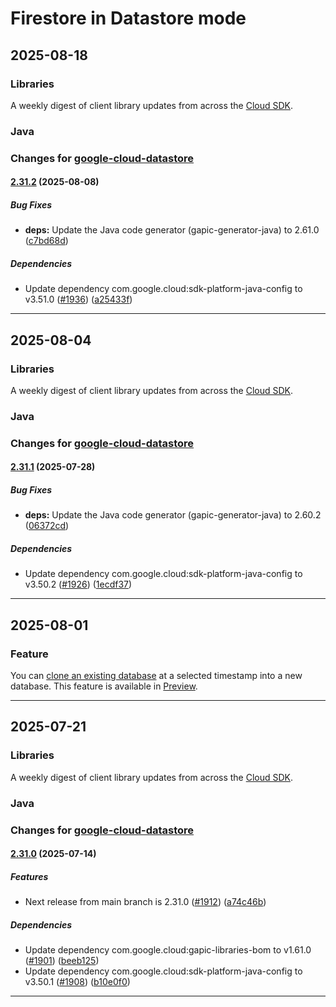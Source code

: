 # Firestore in Datastore mode

## 2025-08-18

### Libraries

A weekly digest of client library updates from across the [Cloud SDK](https://cloud.google.com/sdk).

### Java

### Changes for [google-cloud-datastore](https://github.com/googleapis/java-datastore)

#### [2.31.2](https://github.com/googleapis/java-datastore/compare/v2.31.1...v2.31.2) (2025-08-08)

##### Bug Fixes

* **deps:** Update the Java code generator (gapic-generator-java) to 2.61.0 ([c7bd68d](https://github.com/googleapis/java-datastore/commit/c7bd68de82ec06f06c41cd12e87cc96a337dcd02))

##### Dependencies

* Update dependency com.google.cloud:sdk-platform-java-config to v3.51.0 ([#1936](https://github.com/googleapis/java-datastore/issues/1936)) ([a25433f](https://github.com/googleapis/java-datastore/commit/a25433f805f957dc0beebaeef466aa20f14f8ccc))

---
## 2025-08-04

### Libraries

A weekly digest of client library updates from across the [Cloud SDK](https://cloud.google.com/sdk).

### Java

### Changes for [google-cloud-datastore](https://github.com/googleapis/java-datastore)

#### [2.31.1](https://github.com/googleapis/java-datastore/compare/v2.31.0...v2.31.1) (2025-07-28)

##### Bug Fixes

* **deps:** Update the Java code generator (gapic-generator-java) to 2.60.2 ([06372cd](https://github.com/googleapis/java-datastore/commit/06372cd63a7ce35747d90c62cc1d57be0a6ffb37))

##### Dependencies

* Update dependency com.google.cloud:sdk-platform-java-config to v3.50.2 ([#1926](https://github.com/googleapis/java-datastore/issues/1926)) ([1ecdf37](https://github.com/googleapis/java-datastore/commit/1ecdf377b2a6ccb2ffd231744726807b0493df79))

---
## 2025-08-01

### Feature

You can [clone an existing database](https://cloud.google.com/datastore/docs/manage-databases#clone-database) at a selected timestamp into a new database. This feature is available in [Preview](https://cloud.google.com/products#product-launch-stages).

---
## 2025-07-21

### Libraries

A weekly digest of client library updates from across the [Cloud SDK](https://cloud.google.com/sdk).

### Java

### Changes for [google-cloud-datastore](https://github.com/googleapis/java-datastore)

#### [2.31.0](https://github.com/googleapis/java-datastore/compare/v2.30.0...v2.31.0) (2025-07-14)

##### Features

* Next release from main branch is 2.31.0 ([#1912](https://github.com/googleapis/java-datastore/issues/1912)) ([a74c46b](https://github.com/googleapis/java-datastore/commit/a74c46bfbac8eaf5c97fe653b740e26e7c79f4da))

##### Dependencies

* Update dependency com.google.cloud:gapic-libraries-bom to v1.61.0 ([#1901](https://github.com/googleapis/java-datastore/issues/1901)) ([beeb125](https://github.com/googleapis/java-datastore/commit/beeb125efc842776facfa67742bdf8b6c167e9f2))
* Update dependency com.google.cloud:sdk-platform-java-config to v3.50.1 ([#1908](https://github.com/googleapis/java-datastore/issues/1908)) ([b10e0f0](https://github.com/googleapis/java-datastore/commit/b10e0f0748decf06574fc0eb7ddba33ee5ece1a7))

---
